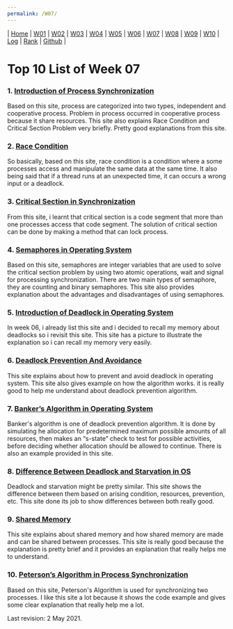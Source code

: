 ```yaml
---
permalink: /W07/
---
```

| [Home](https://raflibangsawan.github.io/os211) | [W01](https://raflibangsawan.github.io/os211/W01) | [W02](https://raflibangsawan.github.io/os211/W02) | [W03](https://raflibangsawan.github.io/os211/W03) | [W04](https://raflibangsawan.github.io/os211/W04) | [W05](https://raflibangsawan.github.io/os211/W05) | [W06](https://raflibangsawan.github.io/os211/W06) | [W07](https://raflibangsawan.github.io/os211/W07) | [W08](https://raflibangsawan.github.io/os211/W08) | [W09](https://raflibangsawan.github.io/os211/W09) | [W10](https://raflibangsawan.github.io/os211/W10) | [Log](https://raflibangsawan.github.io/os211/TXT/mylog.txt) | [Rank](https://raflibangsawan.github.io/os211/TXT/myrank.txt) | [Github](https://github.com/raflibangsawan/os211/) |

# Top 10 List of Week 07

### 1. [Introduction of Process Synchronization](https://www.geeksforgeeks.org/introduction-of-process-synchronization/)
Based on this site, process are categorized into two types, independent and cooperative process. Problem in process occurred in cooperative process because it share resources. This site also explains Race Condition and Critical Section Problem very briefly. Pretty good explanations from this site.

### 2. [Race Condition](https://techterms.com/definition/race_condition)
So basically, based on this site, race condition is a condition where a some processes access and manipulate the same data at the same time. It also being said that if a thread runs at an unexpected time, it can occurs a wrong input or a deadlock.

### 3. [Critical Section in Synchronization](https://www.geeksforgeeks.org/g-fact-70/)
From this site, i learnt that critical section is a code segment that more than one processes access that code segment. The solution of critical section can be done by making a method that can lock process.

### 4. [Semaphores in Operating System](https://www.tutorialspoint.com/semaphores-in-operating-system)
Based on this site, semaphores are integer variables that are used to solve the critical section problem by using two atomic operations, wait and signal for processing synchronization. There are two main types of semaphore, they are counting and binary semaphores. This site also provides explanation about the advantages and disadvantages of using semaphores.

### 5. [Introduction of Deadlock in Operating System](https://www.geeksforgeeks.org/introduction-of-deadlock-in-operating-system/)
In week 06, i already list this site and i decided to recall my memory about deadlocks so i revisit this site. This site has a picture to illustrate the explanation so i can recall my memory very easily.

### 6. [Deadlock Prevention And Avoidance](https://www.geeksforgeeks.org/deadlock-prevention/)
This site explains about how to prevent and avoid deadlock in operating system. This site also gives example on how the algorithm works. it is really good to help me understand about deadlock prevention algorithm.

### 7. [Banker’s Algorithm in Operating System](https://www.geeksforgeeks.org/bankers-algorithm-in-operating-system-2/)
Banker's algorithm is one of deadlock prevention algorithm. It is done by simulating he allocation for predetermined maximum possible amounts of all resources, then makes an “s-state” check to test for possible activities, before deciding whether allocation should be allowed to continue. There is also an example provided in this site.

### 8. [Difference Between Deadlock and Starvation in OS](https://techdifferences.com/difference-between-deadlock-and-starvation-in-os.html)
Deadlock and starvation might be pretty similar. This site shows the difference between them based on arising condition, resources, prevention, etc. This site done its job to show differences between both really good.

### 9. [Shared Memory](https://www.boost.org/doc/libs/1_47_0/doc/html/interprocess/sharedmemorybetweenprocesses.html)
This site explains about shared memory and how shared memory are made and can be shared between processes. This site is really good because the explanation is pretty brief and it provides an explanation that really helps me to understand.

### 10. [Peterson’s Algorithm in Process Synchronization](https://www.geeksforgeeks.org/petersons-algorithm-in-process-synchronization/)
Based on this site, Peterson's Algorithm is used for synchronizing two processes. I like this site a lot because it shows the code example and gives some clear explanation that really help me a lot.

Last revision: 2 May 2021.